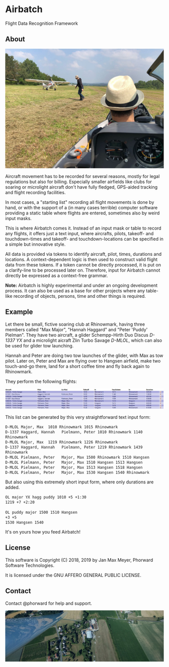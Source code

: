 # Airbatch

Flight Data Recognition Framework

## About

![Preparation for tow launch](preparation.jpg)

Aircraft movement has to be recorded for several reasons, mostly for legal regulations but also for billing. Especially smaller airfields like clubs for soaring or microlight aircraft don't have fully fledged, GPS-aided tracking and flight recording facilities.

In most cases, a "starting list" recording all flight movements is done by hand, or with the support of a (in many cases terrible) computer software providing a static table where flights are entered, sometimes also by weird input masks. 

This is where Airbatch comes it. Instead of an input mask or table to record any flights, it offers just a text input, where aircrafts, pilots, takeoff- and touchdown-times and takeoff- and touchdown-locations can be specified in a simple but innovative style.

All data is provided via tokens to identify aircraft, pilot, times, durations and locations. A context-dependent logic is then used to construct valid flight data from these tokens. If a token cannot be directly processed, it is put on a clarify-line to be processed later on. Therefore, input for Airbatch cannot directly be expressed as a context-free grammar.

**Note:** Airbatch is highly experimental and under an ongoing development process. It can also be used as a base for other projects where any table-like recording of objects, persons, time and other things is required.

## Example

Let there be small, fictive soaring club at Rhinowmark, having three members called "Max Major", "Hannah Haggard" and "Peter 'Puddy' Pielman". They have two aircraft, a glider Schempp-Hirth Duo Discus *D-1337 YX* and a microlight aicraft Zlin Turbo Savage *D-MLOL*, which can also be used for glider tow launching.

Hannah and Peter are doing two tow launches of the glider, with Max as tow pilot. Later on, Peter and Max are flying over to Hangsen airfield, make two touch-and-go there, land for a short coffee time and fly back again to Rhinowmark.

They perform the following flights:

![Flights Table](flights.png)

This list can be generated by this very straightforward text input form:

```
D-MLOL Major, Max  1010 Rhinowmark 1015 Rhinowmark
D-1337 Haggard, Hannah   Pielmann, Peter 1010 Rhinowmark 1140 Rhinowmark
D-MLOL Major, Max  1219 Rhinowmark 1226 Rhinowmark
D-1337 Haggard, Hannah   Pielmann, Peter 1219 Rhinowmark 1439 Rhinowmark
D-MLOL Pielmann, Peter   Major, Max 1500 Rhinowmark 1510 Hangsen
D-MLOL Pielmann, Peter   Major, Max 1510 Hangsen 1513 Hangsen
D-MLOL Pielmann, Peter   Major, Max 1513 Hangsen 1518 Hangsen
D-MLOL Pielmann, Peter   Major, Max 1530 Hangsen 1540 Rhinowmark
```

But also using this extremely short input form, where only durations are added.
```
OL major YX hagg puddy 1010 +5 +1:30
1219 +7 +2:20

OL puddy major 1500 1510 Hangsen
+3 +5
1530 Hangsen 1540
```

It's on yours how you feed Airbatch!

## License

This software is Copyright (C) 2018, 2019 by Jan Max Meyer, Phorward Software Technologies.

It is licensed under the GNU AFFERO GENERAL PUBLIC LICENSE.

## Contact

Contact @phorward for help and support.

![Libelle wing in flight](libelleInFlight.jpg)
